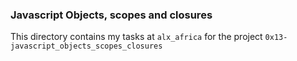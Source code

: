 ### Javascript Objects, scopes and closures

This directory contains my tasks at ```alx_africa``` for the project ```0x13-javascript_objects_scopes_closures```